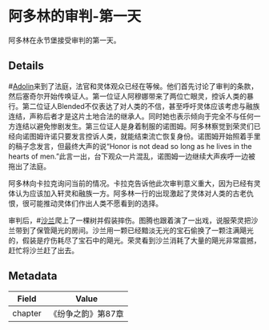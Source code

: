 # 阿多林的审判-第一天
阿多林在永节堡接受审判的第一天。

## Details
#[Adolin](characters/adolin)来到了法庭，法官和灵体观众已经在等候。他们首先讨论了审判的条款，然后塞奇尔开始传唤证人。第一位证人阿穆娜带来了两位亡眼灵，控诉人类的暴行。第二位证人Blended不仅表达了对人类的不信，甚至呼吁灵体应该考虑与融族连结，声称后者才是这片土地合法的继承人。同时她也表示倾向于完全不与任何一方连结以避免惨剧发生。第三位证人是身着制服的诺图姆。阿多林察觉到荣灵们已经向诺图姆许诺只要发言控诉人类，就能结束流亡恢复身份。诺图姆开始照着手里的稿子念发言，但最终大声的说“Honor is not dead so long as he lives in the hearts of men.”此言一出，台下观众一片混乱，诺图姆一边继续大声疾呼一边被拖出了法庭。

阿多林向卡拉克询问当前的情况。卡拉克告诉他此次审判意义重大，因为已经有灵体认为应该加入轩灵和融族一方。阿多林一行的出现激起了灵体对人类的古老仇恨，很可能推动灵体们作出人类不愿看到的选择。

审判后，#[沙兰](characters/shallan)爬上了一棵树并假装摔伤。图腾也跟着演了一出戏，说服荣灵把沙兰带到了保管飓光的房间。沙兰用一颗已经黯淡无光的宝石偷换了一颗注满飓光的，假装是疗伤耗尽了宝石中的飓光。荣灵看到沙兰消耗了大量的飓光非常震撼，赶忙将沙兰赶了出去。

## Metadata
| Field | Value |
| ----- | ----- |
| chapter | 《纷争之韵》第87章 |
